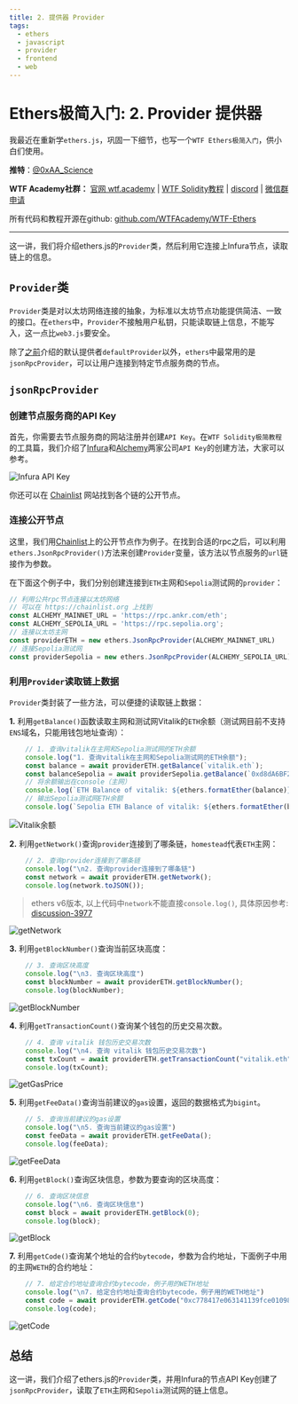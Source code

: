 ```yaml
---
title: 2. 提供器 Provider
tags:
  - ethers
  - javascript
  - provider
  - frontend
  - web
---
```


# Ethers极简入门: 2. Provider 提供器

我最近在重新学`ethers.js`，巩固一下细节，也写一个`WTF Ethers极简入门`，供小白们使用。

**推特**：[@0xAA_Science](https://twitter.com/0xAA_Science)

**WTF Academy社群：** [官网 wtf.academy](https://wtf.academy) | [WTF Solidity教程](https://github.com/AmazingAng/WTF-Solidity) | [discord](https://discord.gg/5akcruXrsk) | [微信群申请](https://docs.google.com/forms/d/e/1FAIpQLSe4KGT8Sh6sJ7hedQRuIYirOoZK_85miz3dw7vA1-YjodgJ-A/viewform?usp=sf_link)

所有代码和教程开源在github: [github.com/WTFAcademy/WTF-Ethers](https://github.com/WTFAcademy/WTF-Ethers)

-----

这一讲，我们将介绍ethers.js的`Provider`类，然后利用它连接上Infura节点，读取链上的信息。

## `Provider`类

`Provider`类是对以太坊网络连接的抽象，为标准以太坊节点功能提供简洁、一致的接口。在`ethers`中，`Provider`不接触用户私钥，只能读取链上信息，不能写入，这一点比`web3.js`要安全。

除了[之前](https://github.com/WTFAcademy/WTF-Ethers)介绍的默认提供者`defaultProvider`以外，`ethers`中最常用的是`jsonRpcProvider`，可以让用户连接到特定节点服务商的节点。

## `jsonRpcProvider`

### 创建节点服务商的API Key

首先，你需要去节点服务商的网站注册并创建`API Key`。在`WTF Solidity极简教程`的工具篇，我们介绍了[Infura](https://github.com/AmazingAng/WTF-Solidity/blob/main/Topics/Tools/TOOL02_Infura/readme.md)和[Alchemy](https://github.com/AmazingAng/WTF-Solidity/blob/main/Topics/Tools/TOOL04_Alchemy/readme.md)两家公司`API Key`的创建方法，大家可以参考。

![Infura API Key](img/2-1.png)

你还可以在 [Chainlist](https://chainlist.org/) 网站找到各个链的公开节点。

### 连接公开节点

这里，我们用[Chainlist](https://chainlist.org/)上的公开节点作为例子。在找到合适的rpc之后，可以利用`ethers.JsonRpcProvider()`方法来创建`Provider`变量，该方法以节点服务的`url`链接作为参数。

在下面这个例子中，我们分别创建连接到`ETH`主网和`Sepolia`测试网的`provider`：

```javascript
// 利用公共rpc节点连接以太坊网络
// 可以在 https://chainlist.org 上找到
const ALCHEMY_MAINNET_URL = 'https://rpc.ankr.com/eth';
const ALCHEMY_SEPOLIA_URL = 'https://rpc.sepolia.org';
// 连接以太坊主网
const providerETH = new ethers.JsonRpcProvider(ALCHEMY_MAINNET_URL)
// 连接Sepolia测试网
const providerSepolia = new ethers.JsonRpcProvider(ALCHEMY_SEPOLIA_URL)
```

### 利用`Provider`读取链上数据

`Provider`类封装了一些方法，可以便捷的读取链上数据：

**1.** 利用`getBalance()`函数读取主网和测试网Vitalik的`ETH`余额（测试网目前不支持`ENS`域名，只能用钱包地址查询）：

```javascript
    // 1. 查询vitalik在主网和Sepolia测试网的ETH余额
    console.log("1. 查询vitalik在主网和Sepolia测试网的ETH余额");
    const balance = await providerETH.getBalance(`vitalik.eth`);
    const balanceSepolia = await providerSepolia.getBalance(`0xd8dA6BF26964aF9D7eEd9e03E53415D37aA96045`);
    // 将余额输出在console（主网）
    console.log(`ETH Balance of vitalik: ${ethers.formatEther(balance)} ETH`);
    // 输出Sepolia测试网ETH余额
    console.log(`Sepolia ETH Balance of vitalik: ${ethers.formatEther(balanceSepolia)} ETH`);
```

![Vitalik余额](img/2-2.png)

**2.** 利用`getNetwork()`查询`provider`连接到了哪条链，`homestead`代表`ETH`主网：

```javascript
    // 2. 查询provider连接到了哪条链
    console.log("\n2. 查询provider连接到了哪条链")
    const network = await providerETH.getNetwork();
    console.log(network.toJSON());
```
> ethers v6版本, 以上代码中`network`不能直接`console.log()`, 具体原因参考: [discussion-3977](https://github.com/ethers-io/ethers.js/discussions/3977)

![getNetwork](img/2-3.png)

**3.** 利用`getBlockNumber()`查询当前区块高度：

```javascript
    // 3. 查询区块高度
    console.log("\n3. 查询区块高度")
    const blockNumber = await providerETH.getBlockNumber();
    console.log(blockNumber);
```

![getBlockNumber](img/2-4.png)

**4.** 利用`getTransactionCount()`查询某个钱包的历史交易次数。

```javascript
    // 4. 查询 vitalik 钱包历史交易次数
    console.log("\n4. 查询 vitalik 钱包历史交易次数")
    const txCount = await providerETH.getTransactionCount("vitalik.eth");
    console.log(txCount);
```

![getGasPrice](img/2-5.png)


**5.** 利用`getFeeData()`查询当前建议的`gas`设置，返回的数据格式为`bigint`。

```javascript
    // 5. 查询当前建议的gas设置
    console.log("\n5. 查询当前建议的gas设置")
    const feeData = await providerETH.getFeeData();
    console.log(feeData);
```

![getFeeData](img/2-6.png)

**6.** 利用`getBlock()`查询区块信息，参数为要查询的区块高度：

```javascript
    // 6. 查询区块信息
    console.log("\n6. 查询区块信息")
    const block = await providerETH.getBlock(0);
    console.log(block);
```

![getBlock](img/2-7.png)

**7.** 利用`getCode()`查询某个地址的合约`bytecode`，参数为合约地址，下面例子中用的主网`WETH`的合约地址：

```javascript
    // 7. 给定合约地址查询合约bytecode，例子用的WETH地址
    console.log("\n7. 给定合约地址查询合约bytecode，例子用的WETH地址")
    const code = await providerETH.getCode("0xc778417e063141139fce010982780140aa0cd5ab");
    console.log(code);
```

![getCode](img/2-8.png)

## 总结

这一讲，我们介绍了ethers.js的`Provider`类，并用Infura的节点API Key创建了`jsonRpcProvider`，读取了`ETH`主网和`Sepolia`测试网的链上信息。
